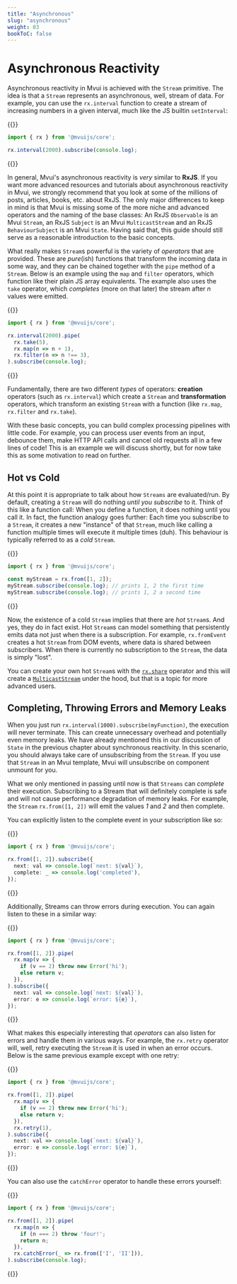 ```yaml
---
title: "Asynchronous"
slug: "asynchronous"
weight: 03
bookToC: false
---
```


# Asynchronous Reactivity

Asynchronous reactivity in Mvui is achieved with the `Stream` primitive. The idea is that
a `Stream` represents an asynchronous, well, stream of data. For example, you can use the
`rx.interval` function to create a stream of increasing numbers in a given interval, much
like the JS builtin `setInterval`:

{{<codeview>}}
```typescript
import { rx } from '@mvuijs/core';

rx.interval(2000).subscribe(console.log);
```
{{</codeview>}}

In general, Mvui's asynchronous reactivity is *very* similar to **RxJS**. If you want more
advanced resources and tutorials about asynchronous reactivity in Mvui, we strongly
recommend that you look at some of the millions of posts, articles, books, etc. about
RxJS. The only major differences to keep in mind is that Mvui is missing some of the more
niche and advanced operators and the naming of the base classes: An RxJS `Observable` is
an Mvui `Stream`, an RxJS `Subject` is an Mvui `MulticastStream` and an RxJS
`BehaviourSubject` is an Mvui `State`. Having said that, this guide should still serve as
a reasonable introduction to the basic concepts.

What really makes `Stream`s powerful is the variety of *operators* that are
provided. These are *pure*(ish) functions that transform the incoming data in some way,
and they can be chained together with the `pipe` method of a `Stream`. Below is an example
using the `map` and `filter` operators, which function like their plain JS array
equivalents. The example also uses the `take` operator, which *completes* (more on that
later) the stream after *n* values were emitted.

{{<codeview>}}
```typescript
import { rx } from '@mvuijs/core';

rx.interval(2000).pipe(
  rx.take(5),
  rx.map(n => n + 1),
  rx.filter(n => n !== 3),
).subscribe(console.log);
```
{{</codeview>}}

Fundamentally, there are two different *types* of operators: **creation** operators (such
as `rx.interval`) which create a `Stream` and **transformation** operators, which
transform an existing `Stream` with a function (like `rx.map`, `rx.filter` and `rx.take`).

With these basic concepts, you can build complex processing pipelines with little
code. For example, you can process user events from an input, debounce them, make HTTP API
calls and cancel old requests all in a few lines of code! This is an example we will
discuss shortly, but for now take this as some motivation to read on further.

## Hot vs Cold

At this point it is appropriate to talk about how `Streams` are evaluated/run. By default,
creating a `Stream` will do nothing *until you subscribe* to it. Think of this like a
function call: When you define a function, it does nothing until you call it. In fact, the
function analogy goes further: Each time you subscribe to a `Stream`, it creates a new
"instance" of that `Stream`, much like calling a function multiple times will execute it
multiple times (duh). This behaviour is typically referred to as a *cold* `Stream`.

{{<codeview output-height="6em">}}
```typescript
import { rx } from '@mvuijs/core';

const myStream = rx.from([1, 2]);
myStream.subscribe(console.log); // prints 1, 2 the first time
myStream.subscribe(console.log); // prints 1, 2 a second time
```
{{</codeview>}}

Now, the existence of a cold `Stream` implies that there are *hot* `Stream`s. And yes,
they do in fact exist. Hot `Stream`s can model something that persistently emits data not
just when there is a subscription. For example, `rx.fromEvent` creates a hot `Stream` from
DOM events, where data is shared between subscribers. When there is currently no
subscription to the `Stream`, the data is simply "lost".

You can create your own hot `Stream`s with the
[`rx.share`](/mvui/reference/rx/functions/share/) operator and this will create a
[`MulticastStream`](/mvui/reference/rx/classes/multicaststream/) under the hood, but that
is a topic for more advanced users.

## Completing, Throwing Errors and Memory Leaks

When you just run `rx.interval(1000).subscribe(myFunction)`, the execution will never
terminate. This can create unnecessary overhead and potentially even memory leaks. We have
already mentioned this in our discussion of `State` in the previous chapter about
synchronous reactivity. In this scenario, you should always take care of unsubscribing
from the `Stream`. If you use that `Stream` in an Mvui template, Mvui will unsubscribe on
component unmount for you.

What we only mentioned in passing until now is that `Streams` can *complete* their
execution. Subscribing to a Stream that will definitely complete is safe and will not
cause performance degradation of memory leaks. For example, the `Stream` `rx.from([1, 2])`
will emit the values *1* and *2* and then complete.

You can explicitly listen to the complete event in your subscription like so:

{{<codeview>}}
```typescript
import { rx } from '@mvuijs/core';

rx.from([1, 2]).subscribe({
  next: val => console.log(`next: ${val}`),
  complete: _ => console.log('completed'),
});
```
{{</codeview>}}

Additionally, Streams can throw errors during execution. You can again listen to these in
a similar way:

{{<codeview>}}
```typescript
import { rx } from '@mvuijs/core';

rx.from([1, 2]).pipe(
  rx.map(v => {
    if (v == 2) throw new Error('hi');
    else return v;
  }),
).subscribe({
  next: val => console.log(`next: ${val}`),
  error: e => console.log(`error: ${e}`),
});
```
{{</codeview>}}

What makes this especially interesting that *operators* can also listen for errors and
handle them in various ways. For example, the `rx.retry` operator will, well, retry
executing the `Stream` it is used in when an error occurs. Below is the same previous
example except with one retry:

{{<codeview>}}
```typescript
import { rx } from '@mvuijs/core';

rx.from([1, 2]).pipe(
  rx.map(v => {
    if (v == 2) throw new Error('hi');
    else return v;
  }),
  rx.retry(1),
).subscribe({
  next: val => console.log(`next: ${val}`),
  error: e => console.log(`error: ${e}`),
});
```
{{</codeview>}}

You can also use the `catchError` operator to handle these errors yourself:

{{<codeview>}}
```typescript
import { rx } from '@mvuijs/core';

rx.from([1, 2]).pipe(
  rx.map(n => {
    if (n === 2) throw 'four!';
    return n;
  }),
  rx.catchError(_ => rx.from(['I', 'II'])),
).subscribe(console.log);
```
{{</codeview>}}
